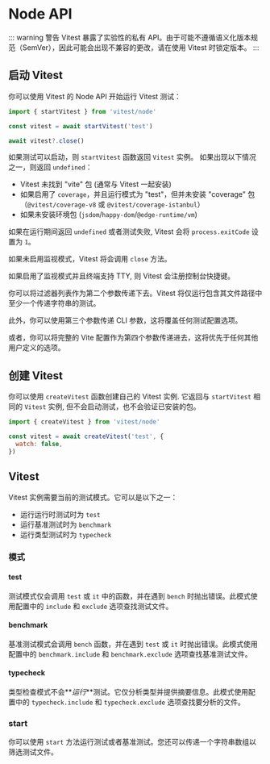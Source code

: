 # Node API

::: warning 警告
Vitest 暴露了实验性的私有 API。由于可能不遵循语义化版本规范（SemVer），因此可能会出现不兼容的更改，请在使用 Vitest 时锁定版本。
:::

## 启动 Vitest

你可以使用 Vitest 的 Node API 开始运行 Vitest 测试：

```js
import { startVitest } from 'vitest/node'

const vitest = await startVitest('test')

await vitest?.close()
```

如果测试可以启动，则 `startVitest` 函数返回 `Vitest` 实例。 如果出现以下情况之一，则返回 `undefined`：

- Vitest 未找到 "vite" 包 (通常与 Vitest 一起安装)
- 如果启用了 `coverage`，并且运行模式为 "test"，但并未安装 "coverage" 包（`@vitest/coverage-v8` 或 `@vitest/coverage-istanbul`）
- 如果未安装环境包 (`jsdom`/`happy-dom`/`@edge-runtime/vm`)

如果在运行期间返回 `undefined` 或者测试失败, Vitest 会将 `process.exitCode` 设置为 `1`。

如果未启用监视模式，Vitest 将会调用 `close` 方法。

如果启用了监视模式并且终端支持 TTY, 则 Vitest 会注册控制台快捷键。

你可以将过滤器列表作为第二个参数传递下去。Vitest 将仅运行包含其文件路径中至少一个传递字符串的测试。

此外，你可以使用第三个参数传递 CLI 参数，这将覆盖任何测试配置选项。

或者，你可以将完整的 Vite 配置作为第四个参数传递进去，这将优先于任何其他用户定义的选项。

## 创建 Vitest

你可以使用 `createVitest` 函数创建自己的 Vitest 实例. 它返回与 `startVitest` 相同的 `Vitest` 实例, 但不会启动测试，也不会验证已安装的包。

```js
import { createVitest } from 'vitest/node'

const vitest = await createVitest('test', {
  watch: false,
})
```

## Vitest

Vitest 实例需要当前的测试模式。它可以是以下之一：

- 运行运行时测试时为 `test`
- 运行基准测试时为 `benchmark`
- 运行类型测试时为 `typecheck`

### 模式

#### test

测试模式仅会调用 `test` 或 `it` 中的函数，并在遇到 `bench` 时抛出错误。此模式使用配置中的 `include` 和 `exclude` 选项查找测试文件。

#### benchmark

基准测试模式会调用 `bench` 函数，并在遇到 `test` 或 `it` 时抛出错误。此模式使用配置中的 `benchmark.include` 和 `benchmark.exclude` 选项查找基准测试文件。

#### typecheck

类型检查模式不会**_运行_**测试。它仅分析类型并提供摘要信息。此模式使用配置中的 `typecheck.include` 和 `typecheck.exclude` 选项查找要分析的文件。

### start

你可以使用 `start` 方法运行测试或者基准测试。您还可以传递一个字符串数组以筛选测试文件。
